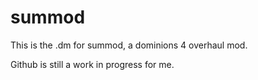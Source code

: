 # summod
This is the .dm for summod, a dominions 4 overhaul mod.

Github is still a work in progress for me.
